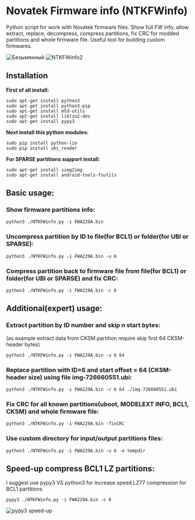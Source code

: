 # Novatek Firmware info (NTKFWinfo)
Python script for work with Novatek firmware files. Show full FW info, allow extract, replace, decompress, compress partitions, fix CRC for modded partitions and whole firmware file. Useful tool for building custom firmwares.

![Безымянный](https://user-images.githubusercontent.com/4955678/184808463-1b5d62b6-eb76-41d9-a75a-dbd019e8f60f.png)
![NTKFWinfo2](https://user-images.githubusercontent.com/4955678/188560457-54a2b532-61db-4ca8-9b3c-c4916cae1c62.png)


## Installation
**First of all install:**
```
sudo apt-get install python3
sudo apt-get install python3-pip
sudo apt-get install mtd-utils
sudo apt-get install liblzo2-dev
sudo apt-get install pypy3
```
**Next install this python modules:**
```
sudo pip install python-lzo
sudo pip install ubi_reader
```
**For SPARSE partitions support install:**
```
sudo apt-get install simg2img
sudo apt-get install android-tools-fsutils
```

## Basic usage:

### Show firmware partitions info:
```
python3 ./NTKFWinfo.py -i FWA229A.bin
```
### Uncompress partition by ID to file(for BCL1) or folder(for UBI or SPARSE):
```
python3 ./NTKFWinfo.py -i FWA229A.bin -u 6
```
### Compress partition back to firmware file from file(for BCL1) or folder(for UBI or SPARSE) and fix CRC:
```
python3 ./NTKFWinfo.py -i FWA229A.bin -c 6
```

## Additional(expert) usage:
### Extract partition by ID number and skip n start bytes:
(as example extract data from CKSM partition require skip first 64 CKSM-header bytes)
```
python3 ./NTKFWinfo.py -i FWA229A.bin -x 6 64
```
### Replace partition with ID=6 and start offset = 64 (CKSM-header size) using file img-726660551.ubi:
```
python3 ./NTKFWinfo.py -i FWA229A.bin -r 6 64 ./img-726660551.ubi
```
### Fix CRC for all known partitions(uboot, MODELEXT INFO, BCL1, CKSM) and whole firmware file:
```
python3 ./NTKFWinfo.py -i FWA229A.bin -fixCRC
```
### Use custom directory for input/output partitions files:
```
python3 ./NTKFWinfo.py -i FWA229A.bin -u 6 -o tempdir
```

## Speed-up compress BCL1 LZ partitions:
I suggest use pypy3 VS python3 for increase speed LZ77 compression for BCL1 partitions
```
pypy3 ./NTKFWinfo.py -i FWA229A.bin -c 6
```
![pypy3 speed-up](https://user-images.githubusercontent.com/4955678/188559054-e3ea1152-743b-4686-8a4f-b76c0dd529ba.png)
